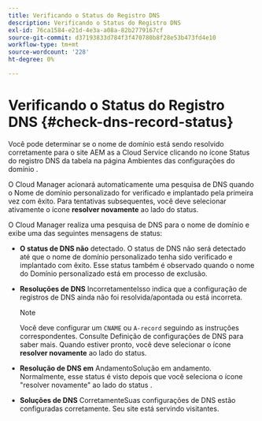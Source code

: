 ```yaml
---
title: Verificando o Status do Registro DNS
description: Verificando o Status do Registro DNS
exl-id: 76ca1584-e21d-4e3a-a08a-82b2779167cf
source-git-commit: d37193833d784f3f470780b8f28e53b473fd4e10
workflow-type: tm+mt
source-wordcount: '228'
ht-degree: 0%

---
```


# Verificando o Status do Registro DNS {#check-dns-record-status}

Você pode determinar se o nome de domínio está sendo resolvido corretamente para o site AEM as a Cloud Service clicando no ícone Status do registro DNS da tabela na página Ambientes das configurações do domínio .

O Cloud Manager acionará automaticamente uma pesquisa de DNS quando o Nome de domínio personalizado for verificado e implantado pela primeira vez com êxito. Para tentativas subsequentes, você deve selecionar ativamente o ícone **resolver novamente** ao lado do status.

O Cloud Manager realiza uma pesquisa de DNS para o nome de domínio e exibe uma das seguintes mensagens de status:

* **O status de DNS não**
detectado. O status de DNS não será detectado até que o nome de domínio personalizado tenha sido verificado e implantado com êxito. Esse status também é observado quando o nome do Domínio personalizado está em processo de exclusão.

* **Resoluções de DNS**
IncorretamenteIsso indica que a configuração de registros de DNS ainda não foi resolvida/apontada ou está incorreta.

   >[!NOTE]
   >Você deve configurar um `CNAME` ou `A-record` seguindo as instruções correspondentes. Consulte Definição de configurações de DNS para saber mais. Quando estiver pronto, você deve selecionar o ícone **resolver novamente** ao lado do status.

* **Resolução de DNS em**
AndamentoSolução em andamento. Normalmente, esse status é visto depois que você seleciona o ícone &quot;resolver novamente&quot; ao lado do status .

* **Soluções de DNS**
CorretamenteSuas configurações de DNS estão configuradas corretamente. Seu site está servindo visitantes.
